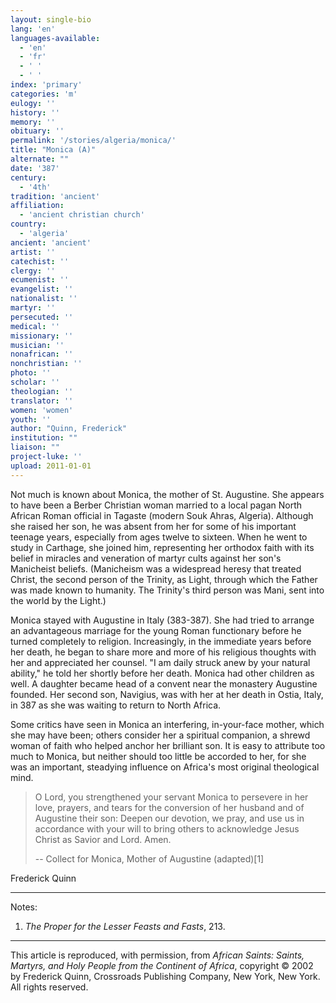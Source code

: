 ```yaml
---
layout: single-bio
lang: 'en'
languages-available:
  - 'en'
  - 'fr'
  - ' '
  - ' '
index: 'primary'
categories: 'm'
eulogy: ''
history: ''
memory: ''
obituary: ''
permalink: '/stories/algeria/monica/'
title: "Monica (A)"
alternate: ""
date: '387'
century:
  - '4th'
tradition: 'ancient'
affiliation:
  - 'ancient christian church'
country:
  - 'algeria'
ancient: 'ancient'
artist: ''
catechist: ''
clergy: ''
ecumenist: ''
evangelist: ''
nationalist: ''
martyr: ''
persecuted: ''
medical: ''
missionary: ''
musician: ''
nonafrican: ''
nonchristian: ''
photo: ''
scholar: ''
theologian: ''
translator: ''
women: 'women'
youth: ''
author: "Quinn, Frederick"
institution: ""
liaison: ""
project-luke: ''
upload: 2011-01-01
---
```




Not much is known about Monica, the mother of St. Augustine. She appears to have been a Berber Christian woman married to a local pagan North African Roman official in Tagaste (modern Souk Ahras, Algeria). Although she raised her son, he was absent from her for some of his important teenage years, especially from ages twelve to sixteen. When he went to study in Carthage, she joined him, representing her orthodox faith with its belief in miracles and veneration of martyr cults against her son's Manicheist beliefs. (Manicheism was a widespread heresy that treated Christ, the second person of the Trinity, as Light, through which the Father was made known to humanity. The Trinity's third person was Mani, sent into the world by the Light.)

Monica stayed with Augustine in Italy (383-387). She had tried to arrange an advantageous marriage for the young Roman functionary before he turned completely to religion. Increasingly, in the immediate years before her death, he began to share more and more of his religious thoughts with her and appreciated her counsel. "I am daily struck anew by your natural ability," he told her shortly before her death. Monica had other children as well. A daughter became head of a convent near the monastery Augustine founded. Her second son, Navigius, was with her at her death in Ostia, Italy, in 387 as she was waiting to return to North Africa.

Some critics have seen in Monica an interfering, in-your-face mother, which she may have been; others consider her a spiritual companion, a shrewd woman of faith who helped anchor her brilliant son. It is easy to attribute too much to Monica, but neither should too little be accorded to her, for she was an important, steadying influence on Africa's most original theological mind.

> O Lord, you strengthened your servant Monica to persevere in her love, prayers, and tears for the conversion of her husband and of Augustine their son: Deepen our devotion, we pray, and use us in accordance with your will to bring others to acknowledge Jesus Christ as Savior and Lord. Amen.
>
> -- Collect for Monica, Mother of Augustine (adapted)[1]
>

Frederick Quinn

---

Notes:

1. *The Proper for the Lesser Feasts and Fasts*, 213.

---

This article is reproduced, with permission, from *African Saints: Saints, Martyrs, and Holy People from the Continent of Africa*, copyright &copy; 2002 by Frederick Quinn, Crossroads Publishing Company, New York, New York.  All rights reserved.
